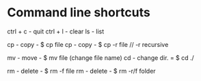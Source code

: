 # Command line shortcuts

ctrl + c - quit
ctrl + l - clear
ls - list

cp - copy - $ cp file <newname>
cp - copy - $ cp -r file <newname> // -r recursive

mv - move - $ mv file <newfilename> (change file name)
cd - change dir. = $ cd ./

rm - delete - $ rm -f file
rm - delete - $ rm -r/f folder
